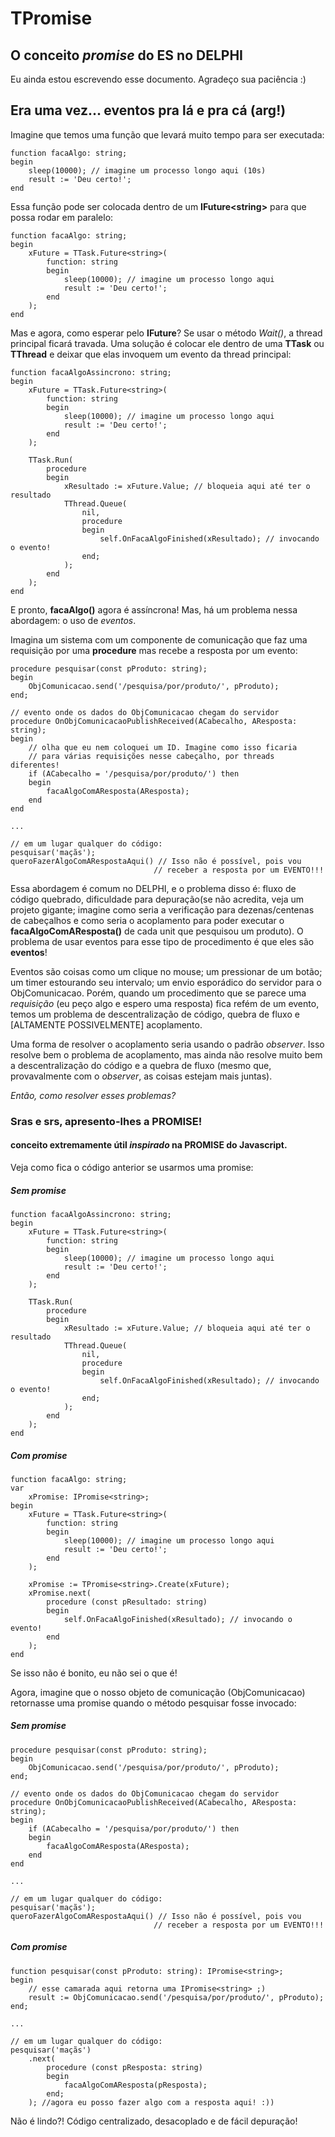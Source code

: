 # TPromise
## O conceito _promise_ do ES no DELPHI

Eu ainda estou escrevendo esse documento. Agradeço sua paciência :)

## Era uma vez... eventos pra lá e pra cá (arg!)
Imagine que temos uma função que levará muito tempo para ser executada:
```
function facaAlgo: string;
begin
	sleep(10000); // imagine um processo longo aqui (10s)
	result := 'Deu certo!';
end
``` 
Essa função pode ser colocada dentro de um **IFuture\<string\>** para que possa rodar em paralelo:
```
function facaAlgo: string;
begin
	xFuture = TTask.Future<string>(
		function: string
		begin
			sleep(10000); // imagine um processo longo aqui
			result := 'Deu certo!';
		end
	);
end
``` 
Mas e agora, como esperar pelo **IFuture**? Se usar o método _Wait()_, a thread principal ficará travada. Uma solução é colocar ele dentro de uma **TTask** ou **TThread** e deixar que elas invoquem um evento da thread principal:
```
function facaAlgoAssincrono: string;
begin
	xFuture = TTask.Future<string>(
		function: string
		begin
			sleep(10000); // imagine um processo longo aqui
			result := 'Deu certo!';
		end
	);

	TTask.Run(
		procedure
		begin
			xResultado := xFuture.Value; // bloqueia aqui até ter o resultado
			TThread.Queue(
				nil,
				procedure
				begin
					self.OnFacaAlgoFinished(xResultado); // invocando o evento!
				end;
			);
		end
	);
end
```
E pronto, **facaAlgo()** agora é assíncrona! Mas, há um problema nessa abordagem: o uso de _eventos_.

Imagina um sistema com um componente de comunicação que faz uma requisição por uma **procedure** mas recebe a resposta por um evento:
```
procedure pesquisar(const pProduto: string);
begin
	ObjComunicacao.send('/pesquisa/por/produto/', pProduto);
end;

// evento onde os dados do ObjComunicacao chegam do servidor
procedure OnObjComunicacaoPublishReceived(ACabecalho, AResposta: string);
begin
	// olha que eu nem coloquei um ID. Imagine como isso ficaria
	// para várias requisições nesse cabeçalho, por threads diferentes!
	if (ACabecalho = '/pesquisa/por/produto/') then
	begin
		facaAlgoComAResposta(AResposta);
	end
end

...

// em um lugar qualquer do código:
pesquisar('maçãs');	
queroFazerAlgoComARespostaAqui() // Isso não é possível, pois vou
								// receber a resposta por um EVENTO!!!
``` 
Essa abordagem é comum no DELPHI, e o problema disso é: fluxo de código quebrado, dificuldade para depuração(se não acredita, veja um projeto gigante; imagine como seria a verificação para dezenas/centenas de cabeçalhos e como seria o acoplamento para poder executar o **facaAlgoComAResposta()** de cada unit que pesquisou um produto).
O problema de usar eventos para esse tipo de procedimento é que eles são **eventos**!

Eventos são coisas como um clique no mouse; um pressionar de um botão; um timer estourando seu intervalo; um envio esporádico do servidor para o ObjComunicacao. Porém, quando um procedimento que se parece uma _requisição_ (eu peço algo e espero uma resposta) fica refém de um evento, temos um problema de descentralização de código, quebra de fluxo e [ALTAMENTE POSSIVELMENTE] acoplamento.

Uma forma de resolver o acoplamento seria usando o padrão _observer_. Isso resolve bem o problema de acoplamento, mas ainda não resolve muito bem a descentralização do código e a quebra de fluxo (mesmo que, provavalmente com o _observer_, as coisas estejam mais juntas).

_Então, como resolver esses problemas?_

### Sras e srs, apresento-lhes a PROMISE!
#### conceito extremamente útil _inspirado_  na PROMISE do Javascript.
Veja como fica o código anterior se usarmos uma promise:
##### Sem promise
```
function facaAlgoAssincrono: string;
begin
	xFuture = TTask.Future<string>(
		function: string
		begin
			sleep(10000); // imagine um processo longo aqui
			result := 'Deu certo!';
		end
	);

	TTask.Run(
		procedure
		begin
			xResultado := xFuture.Value; // bloqueia aqui até ter o resultado
			TThread.Queue(
				nil,
				procedure
				begin
					self.OnFacaAlgoFinished(xResultado); // invocando o evento!
				end;
			);
		end
	);
end
```
##### Com promise
```
function facaAlgo: string;
var
	xPromise: IPromise<string>;
begin
	xFuture = TTask.Future<string>(
		function: string
		begin
			sleep(10000); // imagine um processo longo aqui
			result := 'Deu certo!';
		end
	);

	xPromise := TPromise<string>.Create(xFuture);
	xPromise.next(
		procedure (const pResultado: string)
		begin
			self.OnFacaAlgoFinished(xResultado); // invocando o evento!
		end
	);
end
```
Se isso não é bonito, eu não sei o que é!

Agora, imagine que o nosso objeto de comunicação (ObjComunicacao) retornasse uma promise quando o método pesquisar fosse invocado:
##### Sem promise
```
procedure pesquisar(const pProduto: string);
begin
	ObjComunicacao.send('/pesquisa/por/produto/', pProduto);
end;

// evento onde os dados do ObjComunicacao chegam do servidor
procedure OnObjComunicacaoPublishReceived(ACabecalho, AResposta: string);
begin
	if (ACabecalho = '/pesquisa/por/produto/') then
	begin
		facaAlgoComAResposta(AResposta);
	end
end

...

// em um lugar qualquer do código:
pesquisar('maçãs');	
queroFazerAlgoComARespostaAqui() // Isso não é possível, pois vou
								// receber a resposta por um EVENTO!!!
``` 
##### Com promise
```
function pesquisar(const pProduto: string): IPromise<string>;
begin
	// esse camarada aqui retorna uma IPromise<string> ;)
	result := ObjComunicacao.send('/pesquisa/por/produto/', pProduto);
end;

...

// em um lugar qualquer do código:
pesquisar('maçãs')
	.next(
		procedure (const pResposta: string)
		begin
			facaAlgoComAResposta(pResposta);
		end;
	); //agora eu posso fazer algo com a resposta aqui! :))
``` 
Não é lindo?! Código centralizado, desacoplado e de fácil depuração!
